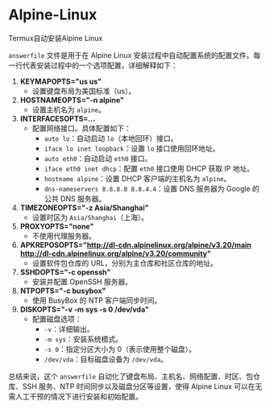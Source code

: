 # Alpine-Linux
Termux自动安装Alpine Linux

`answerfile` 文件是用于在 Alpine Linux 安装过程中自动配置系统的配置文件。每一行代表安装过程中的一个选项配置，详细解释如下：

1. **KEYMAPOPTS="us us"**
   - 设置键盘布局为美国标准（us）。
2. **HOSTNAMEOPTS="-n alpine"**
   - 设置主机名为 `alpine`。
3. **INTERFACESOPTS=...**
   - 配置网络接口。具体配置如下：
     - `auto lo`：自动启动 `lo`（本地回环）接口。
     - `iface lo inet loopback`：设置 `lo` 接口使用回环地址。
     - `auto eth0`：自动启动 `eth0` 接口。
     - `iface eth0 inet dhcp`：配置 `eth0` 接口使用 DHCP 获取 IP 地址。
     - `hostname alpine`：设置 DHCP 客户端的主机名为 `alpine`。
     - `dns-nameservers 8.8.8.8 8.8.4.4`：设置 DNS 服务器为 Google 的公共 DNS 服务器。
4. **TIMEZONEOPTS="-z Asia/Shanghai"**
   - 设置时区为 `Asia/Shanghai`（上海）。
5. **PROXYOPTS="none"**
   - 不使用代理服务器。
6. **APKREPOSOPTS="http://dl-cdn.alpinelinux.org/alpine/v3.20/main http://dl-cdn.alpinelinux.org/alpine/v3.20/community"**
   - 设置软件包仓库的 URL，分别为主仓库和社区仓库的地址。
7. **SSHDOPTS="-c openssh"**
   - 安装并配置 OpenSSH 服务器。
8. **NTPOPTS="-c busybox"**
   - 使用 BusyBox 的 NTP 客户端同步时间。
9. **DISKOPTS="-v -m sys -s 0 /dev/vda"**
   - 配置磁盘选项：
     - `-v`：详细输出。
     - `-m sys`：安装系统模式。
     - `-s 0`：指定分区大小为 0（表示使用整个磁盘）。
     - `/dev/vda`：目标磁盘设备为 `/dev/vda`。

总结来说，这个 `answerfile` 自动化了键盘布局、主机名、网络配置、时区、包仓库、SSH 服务、NTP 时间同步以及磁盘分区等设置，使得 Alpine Linux 可以在无需人工干预的情况下进行安装和初始配置。
